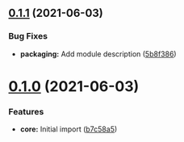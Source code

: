 ## [0.1.1](https://github.com/sPOiDar/fvtt-module-stream-view/compare/v0.1.0...v0.1.1) (2021-06-03)


### Bug Fixes

* **packaging:** Add module description ([5b8f386](https://github.com/sPOiDar/fvtt-module-stream-view/commit/5b8f386))




# [0.1.0](https://github.com/sPOiDar/fvtt-module-stream-view/compare/0.0.0...v0.1.0) (2021-06-03)


### Features

* **core:** Initial import ([b7c58a5](https://github.com/sPOiDar/fvtt-module-stream-view/commit/b7c58a5))




